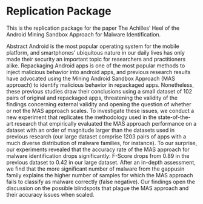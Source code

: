 # Replication Package

This is the replication package for the paper The Achilles’ Heel of the Android Mining Sandbox Approach for Malware Identification.

Abstract
Android is the most popular operating system for the mobile platform, and smartphones’ ubiquitous nature in our daily lives has only made their security an important topic for researchers and practitioners alike. Repackaging Android apps is one of the most popular methods to inject malicious behavior into android apps, and previous research results have advocated using the Mining Android Sandbox Approach (MAS approach) to identify malicious behavior in repackaged apps. Nonetheless, these previous studies draw their conclusions using a small dataset of 102 pairs of original and repackaged apps, threatening the validity of the findings concerning external validity and opening the question of whether or not the MAS approach scales. To investigate these issues, we conduct a new experiment that replicates the methodology used in the state-of-the-art research that empirically evaluated the MAS approach performance on a dataset with an order of magnitude larger than the datasets used in previous research (our large dataset comprise 1203 pairs of apps with a much diverse distribution of malware families, for instance). To our surprise, our experiments revealed that the accuracy rate of the MAS approach for malware identification drops significantly: F-Score drops from 0.89 in the previous dataset to 0.42 in our large dataset. After an in-depth assessment, we find that the more significant number of malware from the gappusin family explains the higher number of samples for which the MAS approach fails to classify as malware correctly (false negative). Our findings open the discussion on the possible blindspots that plague the MAS approach and their accuracy issues when scaled.
